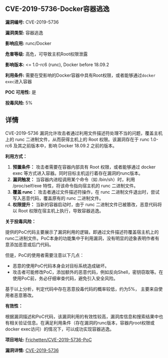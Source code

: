 ## CVE-2019-5736-Docker容器逃逸

**漏洞编号:** CVE-2019-5736

**漏洞类型:** 容器逃逸

**影响应用:** runc/Docker

**危害等级:** 高危，可导致主机Root权限泄露

**影响版本:** <= 1.0-rc6 (runc), Docker before 18.09.2

**利用条件:** 需要在受影响的Docker容器中具有Root权限，或者能够通过`docker exec`进入容器

**POC 可用性:** 是

**投毒风险:** 5%

## 详情

CVE-2019-5736 漏洞允许攻击者通过利用文件描述符处理不当的问题，覆盖主机上的 runc 二进制文件，从而获得主机上的 Root 权限。该漏洞存在于 runc 1.0-rc6 及其之前版本中，影响 Docker 18.09.2 之前的版本。 

**利用方式：**

1.  **预置条件：** 攻击者需要在容器内部具有 Root 权限，或者能够通过 docker exec 等方式进入容器。同时目标主机运行着存在漏洞的runc版本。
2.  **漏洞触发：** 当容器内进程调用某个命令（如 /bin/sh）时，利用 /proc/self/exe 特性，将该命令指向宿主机的 runc 二进制文件。
3.  **覆盖 runc：** 攻击者通过文件描述符操作，在 runc 二进制文件退出时，尝试写入恶意代码，覆盖原有的 runc 二进制文件。
4.  **权限提升：** 当新的容器启动时，由于 runc 二进制文件已被篡改，恶意代码将以 Root 权限在宿主机上执行，导致容器逃逸。

**关于投毒风险：**

提供的PoC代码主要展示了漏洞利用的逻辑，即通过文件描述符覆盖宿主机上的runc二进制文件。PoC本身的功能集中于利用漏洞，没有明显的迹象表明作者有意添加恶意或后门代码。

但是，PoC的使用者需要注意以下几点：
* 恶意的使用PoC代码本身会对目标系统造成破坏。
* 攻击者可能修改PoC，添加额外的恶意代码，例如反向Shell，密钥窃取等。在使用PoC前，务必仔细审查代码，避免引入安全风险。

基于以上分析，判定代码中存在恶意投毒代码的概率较低，约为5%， 主要来自使用者恶意篡改。

**有效性：**

根据漏洞描述和PoC代码，该漏洞利用的有效性较高，漏洞库信息和搜索结果中也有相关验证信息。在满足利用条件（存在漏洞的runc版本，容器内root权限或docker exec访问）的情况下，可以成功实现容器逃逸。

**项目地址:** [Frichetten/CVE-2019-5736-PoC](https://github.com/Frichetten/CVE-2019-5736-PoC)

**漏洞详情:** [CVE-2019-5736](https://nvd.nist.gov/vuln/detail/CVE-2019-5736)